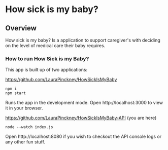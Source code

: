 # How sick is my baby?

## Overview

How sick is my baby? Is a application to support caregiver's with deciding on the level of medical care their baby requires.

### How to run How Sick is my Baby?

This app is built up of two applications:

https://github.com/LauraPinckney/HowSickIsMyBaby

```
npm i
npm start
```

Runs the app in the development mode.
Open http://localhost:3000 to view it in your browser.

https://github.com/LauraPinckney/HowSickIsMyBaby-API (you are here)

```
node --watch index.js
```

Open http://localhost:8080 if you wish to checkout the API console logs or any other fun stuff.
